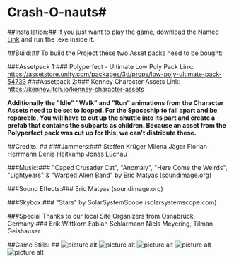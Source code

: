 # Crash-O-nauts#

##Installation:##
If you just want to play the game, download the [Named Link](https://ggj.s3.amazonaws.com/games/2020/02/274215/exec/xyPW4/Build2.zip "Build2.zip") and run the .exe inside it. 

 

##Build:##
To build the Project these two Asset packs need to be bought:

###Assetpack 1:###
Polyperfect - Ultimate Low Poly Pack
Link: https://assetstore.unity.com/packages/3d/props/low-poly-ultimate-pack-54733
###Assetpack 2:###
Kenney Character Assets
Link: https://kenney.itch.io/kenney-character-assets

**Additionally the "Idle" "Walk" and "Run" animations from the Character Assets need to be set to looped.
For the Spaceship to fall apart and be repareble, You will have to cut up the shuttle into its part and create a prefab that contains the subparts as children.
Because an asset from the Polyperfect pack was cut up for this, we can't distribute these.**

##Credits: ##
###Jammers:###
Steffen Krüger
Milena Jäger
Florian Herrmann
Denis Heitkamp
Jonas Lüchau

###Music:###
"Caped Crusader Cat", 
"Anomaly",
"Here Come the Weirds",
"Lightyears" &
"Warped Alien Band"
by Eric Matyas (soundimage.org)

###Sound Effects:###
Eric Matyas (soundimage.org)

###Skybox:###
"Stars" by 
SolarSystemScope
(solarsystemscope.com)

###Special Thanks to our
local Site Organizers
from Osnabrück,
Germany:###
Erik Wittkorn
Fabian Schlarmann
Niels Meyering, 
Tilman Geishauser

##Game Stills: ##
![picture alt](https://ggj.s3.amazonaws.com/styles/game_content__wide/games/screenshots/2020/02/274215/asdasasdasddasd.png?itok=n0upmvzp&timestamp=1580656019 "Title is optional")
![picture alt](https://ggj.s3.amazonaws.com/styles/game_content__wide/games/screenshots/2020/02/274215/asdasdasd.png?itok=Gda3M9MV&timestamp=1580656019 "Title is optional")
![picture alt](http://via.placeholder.com/200x150 "Title is optional")
![picture alt](http://via.placeholder.com/200x150 "Title is optional")
![picture alt](http://via.placeholder.com/200x150 "Title is optional")

